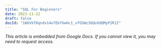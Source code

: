 ```yaml
---
title: "SQL For Beginners"
date: 2023-11-22
draft: false
docId: "1WXVkT8qndv14o7EbfUwHc1_vfGSWz3GQoXdQMyP2R1I"
---
```


*This article is embedded from Google Docs. If you cannot view it, you may need to request access.*
